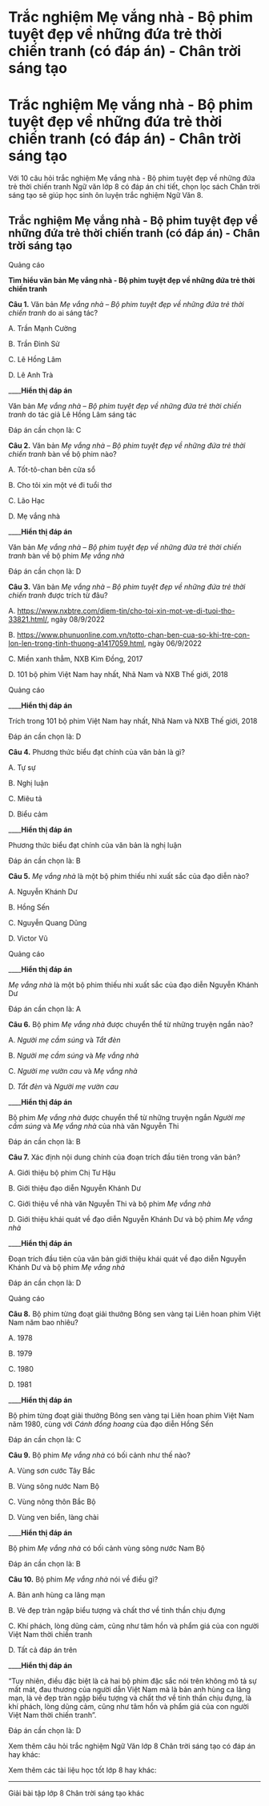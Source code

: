 # Trắc nghiệm Mẹ vắng nhà - Bộ phim tuyệt đẹp về những đứa trẻ thời chiến tranh (có đáp án) - Chân trời sáng tạo

# Trắc nghiệm Mẹ vắng nhà - Bộ phim tuyệt đẹp về những đứa trẻ thời chiến tranh (có đáp án) - Chân trời sáng tạo

Với 10 câu hỏi trắc nghiệm Mẹ vắng nhà - Bộ phim tuyệt đẹp về những đứa trẻ thời chiến tranh Ngữ văn lớp 8 có đáp án chi tiết, chọn lọc sách Chân trời sáng tạo sẽ giúp học sinh ôn luyện trắc nghiệm Ngữ Văn 8.

## Trắc nghiệm Mẹ vắng nhà - Bộ phim tuyệt đẹp về những đứa trẻ thời chiến tranh (có đáp án) - Chân trời sáng tạo

Quảng cáo

**Tìm hiểu văn bản Mẹ vắng nhà - Bộ phim tuyệt đẹp về những đứa trẻ thời chiến tranh**

**Câu 1.** Văn bản  _Mẹ vắng nhà – Bộ phim tuyệt đẹp về những đứa trẻ thời chiến tranh_ do ai sáng tác?

A. Trần Mạnh Cường

B. Trần Đình Sử

C. Lê Hồng Lâm

D. Lê Anh Trà

____**Hiển thị đáp án**

Văn bản  _Mẹ vắng nhà – Bộ phim tuyệt đẹp về những đứa trẻ thời chiến tranh_ do tác giả Lê Hồng Lâm sáng tác

Đáp án cần chọn là: C

**Câu 2.** Văn bản  _Mẹ vắng nhà – Bộ phim tuyệt đẹp về những đứa trẻ thời chiến tranh_ bàn về bộ phim nào?

A. Tốt-tô-chan bên cửa sổ

B. Cho tôi xin một vé đi tuổi thơ

C. Lão Hạc

D. Mẹ vắng nhà

____**Hiển thị đáp án**

Văn bản  _Mẹ vắng nhà – Bộ phim tuyệt đẹp về những đứa trẻ thời chiến tranh_ bàn về bộ phim  _Mẹ vắng nhà_

Đáp án cần chọn là: D

**Câu 3.** Văn bản  _Mẹ vắng nhà – Bộ phim tuyệt đẹp về những đứa trẻ thời chiến tranh_ được trích từ đâu?

A. https://www.nxbtre.com/diem-tin/cho-toi-xin-mot-ve-di-tuoi-tho-33821.html/, ngày 08/9/2022

B. https://www.phunuonline.com.vn/totto-chan-ben-cua-so-khi-tre-con-lon-len-trong-tinh-thuong-a1417059.html, ngày 06/9/2022

C. Miền xanh thẳm, NXB Kim Đồng, 2017

D. 101 bộ phim Việt Nam hay nhất, Nhã Nam và NXB Thế giới, 2018

Quảng cáo

____**Hiển thị đáp án**

Trích trong 101 bộ phim Việt Nam hay nhất, Nhã Nam và NXB Thế giới, 2018

Đáp án cần chọn là: D

**Câu 4.** Phương thức biểu đạt chính của văn bản là gì?

A. Tự sự

B. Nghị luận

C. Miêu tả

D. Biểu cảm

____**Hiển thị đáp án**

Phương thức biểu đạt chính của văn bản là nghị luận

Đáp án cần chọn là: B

**Câu 5.** _Mẹ vắng nhà_ là một bộ phim thiếu nhi xuất sắc của đạo diễn nào?

A. Nguyễn Khánh Dư

B. Hồng Sến

C. Nguyễn Quang Dũng

D. Victor Vũ

Quảng cáo

____**Hiển thị đáp án**

_Mẹ vắng nhà_ là một bộ phim thiếu nhi xuất sắc của đạo diễn Nguyễn Khánh Dư

Đáp án cần chọn là: A

**Câu 6.** Bộ phim  _Mẹ vắng nhà_ được chuyển thể từ những truyện ngắn nào?

A. _Người mẹ cầm súng_ và  _Tắt đèn_

B. _Người mẹ cầm súng_ và  _Mẹ vắng nhà_

C. _Người mẹ vườn cau_ và  _Mẹ vắng nhà_

D. _Tắt đèn_ và  _Người mẹ vườn cau_

____**Hiển thị đáp án**

Bộ phim  _Mẹ vắng nhà_ được chuyển thể từ những truyện ngắn  _Người mẹ cầm súng_ và  _Mẹ vắng nhà_ của nhà văn Nguyễn Thi

Đáp án cần chọn là: B

**Câu 7.** Xác định nội dung chính của đoạn trích đầu tiên trong văn bản?

A. Giới thiệu bộ phim Chị Tư Hậu

B. Giới thiệu đạo diễn Nguyễn Khánh Dư

C. Giới thiệu về nhà văn Nguyễn Thi và bộ phim  _Mẹ vắng nhà_

D. Giới thiệu khái quát về đạo diễn Nguyễn Khánh Dư và bộ phim  _Mẹ vắng nhà_

____**Hiển thị đáp án**

Đoạn trích đầu tiên của văn bản giới thiệu khái quát về đạo diễn Nguyễn Khánh Dư và bộ phim  _Mẹ vắng nhà_

Đáp án cần chọn là: D

Quảng cáo

**Câu 8.** Bộ phim từng đoạt giải thưởng Bông sen vàng tại Liên hoan phim Việt Nam năm bao nhiêu?

A. 1978

B. 1979

C. 1980

D. 1981

____**Hiển thị đáp án**

Bộ phim từng đoạt giải thưởng Bông sen vàng tại Liên hoan phim Việt Nam năm 1980, cùng với  _Cánh đồng hoang_ của đạo diễn Hồng Sến

Đáp án cần chọn là: C

**Câu 9.** Bộ phim  _Mẹ vắng nhà_ có bối cảnh như thế nào?

A. Vùng sơn cước Tây Bắc

B. Vùng sông nước Nam Bộ

C. Vùng nông thôn Bắc Bộ

D. Vùng ven biển, làng chài

____**Hiển thị đáp án**

Bộ phim  _Mẹ vắng nhà_ có bối cảnh vùng sông nước Nam Bộ

Đáp án cần chọn là: B

**Câu 10.** Bộ phim  _Mẹ vắng nhà_ nói về điều gì?

A. Bản anh hùng ca lãng mạn

B. Vẻ đẹp tràn ngập biểu tượng và chất thơ về tinh thần chịu đựng

C. Khí phách, lòng dũng cảm, cũng như tâm hồn và phẩm giá của con người Việt Nam thời chiến tranh

D. Tất cả đáp án trên

____**Hiển thị đáp án**

“Tuy nhiên, điều đặc biệt là cả hai bộ phim đặc sắc nói trên không mô tả sự mất mát, đau thương của người dẫn Việt Nam mà là bản anh hùng ca lãng mạn, là vẻ đẹp tràn ngập biểu tượng và chất thơ về tinh thần chịu đựng, là khí phách, lòng dũng cảm, cũng như tâm hồn và phẩm giá của con người Việt Nam thời chiến tranh”.

Đáp án cần chọn là: D

Xem thêm câu hỏi trắc nghiệm Ngữ Văn lớp 8 Chân trời sáng tạo có đáp án hay khác:

Xem thêm các tài liệu học tốt lớp 8 hay khác:

* * *

Giải bài tập lớp 8 Chân trời sáng tạo khác
